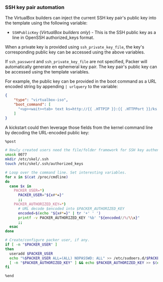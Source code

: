 ### SSH key pair automation

The VirtualBox builders can inject the current SSH key pair's public key into
the template using the following variable:

-   `SSHPublicKey` (*VirtualBox builders only*) - This is the SSH public key
    as a line in OpenSSH authorized_keys format.

When a private key is provided using `ssh_private_key_file`, the key's
corresponding public key can be accessed using the above variables.

If `ssh_password` and `ssh_private_key_file` are not specified, Packer will
automatically generate en ephemeral key pair. The key pair's public key can
be accessed using the template variables.

For example, the public key can be provided in the boot command as a URL
encoded string by appending `| urlquery` to the variable:

```json
{
    "type": "virtualbox-iso",
    "boot_command": [
      "<up><wait><tab> text ks=http://{{ .HTTPIP }}:{{ .HTTPPort }}/ks.cfg PACKER_USER={{ user `username` }} PACKER_AUTHORIZED_KEY={{ .SSHPublicKey | urlquery }}<enter>"
    ]
}
```

A kickstart could then leverage those fields from the kernel command line by
decoding the URL-encoded public key:

``` sh
%post

# Newly created users need the file/folder framework for SSH key authentication.
umask 0077
mkdir /etc/skel/.ssh
touch /etc/skel/.ssh/authorized_keys

# Loop over the command line. Set interesting variables.
for x in $(cat /proc/cmdline)
do
  case $x in
    PACKER_USER=*)
      PACKER_USER="${x#*=}"
      ;;
    PACKER_AUTHORIZED_KEY=*)
      # URL decode $encoded into $PACKER_AUTHORIZED_KEY
      encoded=$(echo "${x#*=}" | tr '+' ' ')
      printf -v PACKER_AUTHORIZED_KEY '%b' "${encoded//%/\\x}"
      ;;
  esac
done

# Create/configure packer user, if any.
if [ -n "$PACKER_USER" ]
then
  useradd $PACKER_USER
  echo "%$PACKER_USER ALL=(ALL) NOPASSWD: ALL" >> /etc/sudoers.d/$PACKER_USER
  [ -n "$PACKER_AUTHORIZED_KEY" ] && echo $PACKER_AUTHORIZED_KEY >> $(eval echo ~"$PACKER_USER")/.ssh/authorized_keys
fi

%end
```


